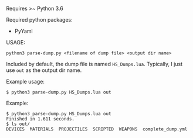 Requires >~ Python 3.6

Required python packages:
- PyYaml

USAGE:
```commandline
python3 parse-dump.py <filename of dump file> <output dir name>
```

Included by default, the dump file is named `HS_Dumps.lua`. Typically,
I just use `out` as the output dir name.

Example usage:
```commandline
$ python3 parse-dump.py HS_Dumps.lua out
```

Example:
```commandline
$ python3 parse-dump.py HS_Dumps.lua out
Finished in 1.611 seconds.
$ ls out/
DEVICES  MATERIALS  PROJECTILES  SCRIPTED  WEAPONS  complete_dump.yml
```

